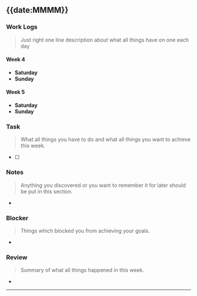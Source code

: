 ## {{date:MMMM}}

### Work Logs

> Just right one line description about what all things have on one each day


#### Week 4

- **Saturday**
- **Sunday**

#### Week 5

- **Saturday**
- **Sunday**

### Task
> What all things you have to do and what all things you want to achieve this week.

- [ ] 

### Notes
> Anything you discovered or you want to remember it for later should be put in this section.
- 

### Blocker
> Things which blocked you from achieving your goals.
- 

### Review
> Summary of what all things happened in this week.
- 

---